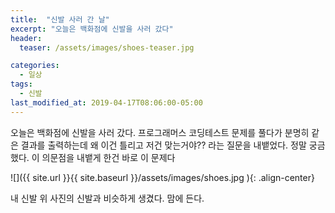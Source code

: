```yaml
---
title:  "신발 사러 간 날"
excerpt: "오늘은 백화점에 신발을 사러 갔다"
header:
  teaser: /assets/images/shoes-teaser.jpg

categories:
  - 일상
tags:
  - 신발
last_modified_at: 2019-04-17T08:06:00-05:00
---
```


오늘은 백화점에 신발을 사러 갔다. 프로그래머스 코딩테스트 문제를 풀다가 분명히 같은 결과를 출력하는데 왜 이건 틀리고 저건 맞는거야?? 라는 질문을 내뱉었다.
정말 궁금했다. 이 의문점을 내뱉게 한건 바로 이 문제다

![]({{ site.url }}{{ site.baseurl }}/assets/images/shoes.jpg   ){: .align-center}

내 신발 위 사진의 신발과 비슷하게 생겼다. 맘에 든다.
